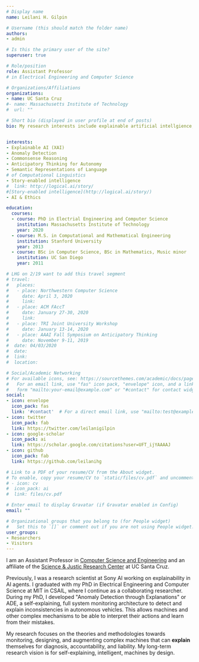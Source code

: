 ```yaml
---
# Display name
name: Leilani H. Gilpin

# Username (this should match the folder name)
authors:
- admin

# Is this the primary user of the site?
superuser: true

# Role/position
role: Assistant Professor 
# in Electrical Engineering and Computer Science

# Organizations/Affiliations
organizations:
- name: UC Santa Cruz
#- name: Massachusetts Institute of Technology
#  url: ""

# Short bio (displayed in user profile at end of posts) 
bio: My research interests include explainable artificial intellgience,anomaly detection, and system debugging.


interests:
- Explainable AI (XAI)
- Anomaly Detection
- Commonsense Reasoning
- Anticipatory Thinking for Autonomy
- Semantic Representations of Language
# of Computational Linguistics
- Story-enabled intelligence
#  link: http://logical.ai/story/
#[Story-enabled intelligence](http://logical.ai/story/)
- AI & Ethics

education:
  courses:
  - course: PhD in Electrial Engineering and Computer Science
    institution: Massachusetts Institute of Technology
    year: 2020 
  - course: M.S. in Computational and Mathematical Engineering
    institution: Stanford University
    year: 2013
  - course: BSc in Computer Science, BSc in Mathematics, Music minor
    institution: UC San Diego
    year: 2011

# LHG on 2/19 want to add this travel segment
# travel:
#   places:
#   - place: Northwestern Computer Science
#     date: April 3, 2020
#     link: 
#   - place: ACM FAccT
#     date: January 27-30, 2020 
#     link: 
#   - place: TRI Joint University Workshop
#     date: January 13-14, 2020
#   - place: AAAI Fall Symposium on Anticipatory Thinking
#     date: November 9-11, 2019
#  date: 04/03/2020
#  date:
#  link:
#  location:

# Social/Academic Networking
# For available icons, see: https://sourcethemes.com/academic/docs/page-builder/#icons
#   For an email link, use "fas" icon pack, "envelope" icon, and a link in the
#   form "mailto:your-email@example.com" or "#contact" for contact widget.
social:
- icon: envelope
  icon_pack: fas
  link: '#contact'  # For a direct email link, use "mailto:test@example.org".
- icon: twitter
  icon_pack: fab
  link: https://twitter.com/leilanigilpin
- icon: google-scholar
  icon_pack: ai
  link: https://scholar.google.com/citations?user=UFT_ijYAAAAJ
- icon: github
  icon_pack: fab
  link: https://github.com/leilanihg

# Link to a PDF of your resume/CV from the About widget.
# To enable, copy your resume/CV to `static/files/cv.pdf` and uncomment the lines below.
# - icon: cv
#  icon_pack: ai
#  link: files/cv.pdf

# Enter email to display Gravatar (if Gravatar enabled in Config)
email: ""

# Organizational groups that you belong to (for People widget)
#   Set this to `[]` or comment out if you are not using People widget.
user_groups:
- Researchers
- Visitors
---
```


I am an Assistant Professor in [Computer Science and Engineering](https://engineering.ucsc.edu/departments/computer-science-and-engineering)
and an affiliate of the [Science & Justic Research Center](https://scijust.ucsc.edu/about-sjrc/)
at UC Santa Cruz.  

Previously, I was a research scientist at Sony AI
working on explainability in AI agents.  I graduated with my PhD in
Electrical Engineering and Computer Science at MIT in CSAIL, where I
continue as a collaborating researcher.  During my PhD, I developed
"Anomaly Detection through Explanations" or ADE, a self-explaining,
full system monitoring architecture to detect and explain
inconsistencies in autonomous vehicles.  This allows machines and
other complex mechanisms to be able to interpret their actions and
learn from their mistakes.

My research focuses on the theories and methodologies towards
monitoring, designing, and augmenting complex machines that can
**explain** themselves for diagnosis, accountability, and
liability. My long-term research vision is for self-explaining,
intelligent, machines by design.

<!-- I am currently looking for motivated PhD students; please see [this post](post/recruiting/) and
reach out to me on Twitter or by email if the above description
interests you!-->
